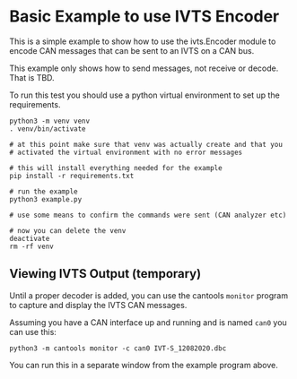 # Basic Example to use IVTS Encoder

This is a simple example to show how to use the ivts.Encoder module to encode
CAN messages that can be sent to an IVTS on a CAN bus.

This example only shows how to send messages, not receive or decode. That is
TBD.

To run this test you should use a python virtual environment to set up
the requirements.

    python3 -m venv venv
    . venv/bin/activate

    # at this point make sure that venv was actually create and that you
    # activated the virtual environment with no error messages

    # this will install everything needed for the example
    pip install -r requirements.txt

    # run the example
    python3 example.py

    # use some means to confirm the commands were sent (CAN analyzer etc)

    # now you can delete the venv
    deactivate
    rm -rf venv

## Viewing IVTS Output (temporary)

Until a proper decoder is added, you can use the cantools `monitor` program
to capture and display the IVTS CAN messages.

Assuming you have a CAN interface up and running and is named `can0` you can
use this:

    python3 -m cantools monitor -c can0 IVT-S_12082020.dbc

You can run this in a separate window from the example program above.
